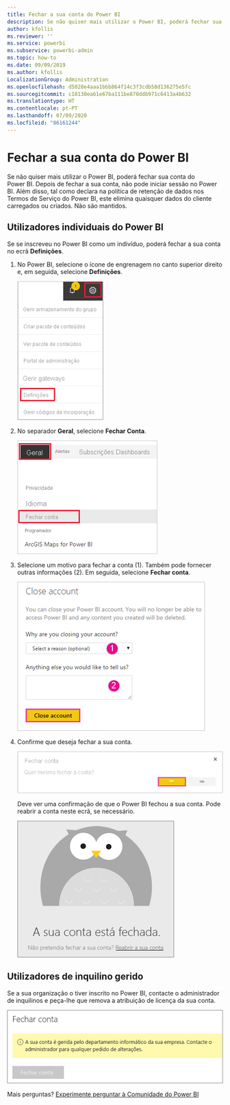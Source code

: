 ```yaml
---
title: Fechar a sua conta do Power BI
description: Se não quiser mais utilizar o Power BI, poderá fechar sua conta do Power BI.
author: kfollis
ms.reviewer: ''
ms.service: powerbi
ms.subservice: powerbi-admin
ms.topic: how-to
ms.date: 09/09/2019
ms.author: kfollis
LocalizationGroup: Administration
ms.openlocfilehash: d5028e4aaa1bbb864f14c3f3cdb58d136275e5fc
ms.sourcegitcommit: c18130ea61e67ba111be870ddb971c6413a4b632
ms.translationtype: HT
ms.contentlocale: pt-PT
ms.lasthandoff: 07/09/2020
ms.locfileid: "86161244"
---
```

# <a name="close-your-power-bi-account"></a>Fechar a sua conta do Power BI

Se não quiser mais utilizar o Power BI, poderá fechar sua conta do Power BI.  Depois de fechar a sua conta, não pode iniciar sessão no Power BI. Além disso, tal como declara na política de retenção de dados nos Termos de Serviço do Power BI, este elimina quaisquer dados do cliente carregados ou criados. Não são mantidos.

## <a name="individual-power-bi-users"></a>Utilizadores individuais do Power BI

Se se inscreveu no Power BI como um indivíduo, poderá fechar a sua conta no ecrã **Definições**.

1. No Power BI, selecione o ícone de engrenagem no canto superior direito e, em seguida, selecione **Definições**.

    ![Captura de ecrã do canto superior direito da IU com o ícone de engrenagem e a opção de definições em destaque.](media/service-admin-closing-your-account/close-account-settings.png)

1. No separador **Geral**, selecione **Fechar Conta**.

    ![Captura de ecrã do canto superior esquerdo da página de definições com a opção Fechar conta em destaque.](media/service-admin-closing-your-account/close-account-settings-2.png)

1. Selecione um motivo para fechar a conta (1). Também pode fornecer outras informações (2). Em seguida, selecione **Fechar conta**.

    ![Captura de ecrã a mostrar a caixa de diálogo Fechar, com os campos para fornecer outras informações para fechar a conta.](media/service-admin-closing-your-account/close-account-settings-3.png)

1. Confirme que deseja fechar a sua conta.

    ![Captura de ecrã da caixa de diálogo de confirmação Fechar conta com a opção Sim em destaque.](media/service-admin-closing-your-account/close-account-settings-4.png)

    Deve ver uma confirmação de que o Power BI fechou a sua conta. Pode reabrir a conta neste ecrã, se necessário.

    ![Captura de ecrã a mostrar a caixa de diálogo de confirmação A sua conta está fechada.](media/service-admin-closing-your-account/close-account-settings-5.png)

## <a name="managed-tenant-users"></a>Utilizadores de inquilino gerido

Se a sua organização o tiver inscrito no Power BI, contacte o administrador de inquilinos e peça-lhe que remova a atribuição de licença da sua conta.

![Captura de ecrã a mostrar a opção para fechar a conta gerida.](media/service-admin-closing-your-account/close-account-managed.png)

Mais perguntas? [Experimente perguntar à Comunidade do Power BI](https://community.powerbi.com/)